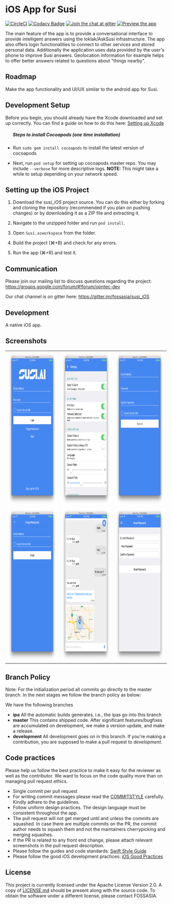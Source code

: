 # iOS App for Susi

[![CircleCI](https://circleci.com/gh/fossasia/susi_iOS.svg?style=svg)](https://circleci.com/gh/fossasia/susi_iOS)
[![Codacy Badge](https://api.codacy.com/project/badge/Grade/4faa165463a44fffbd23f319d78a26ea)](https://www.codacy.com/app/mb/susi_iOS?utm_source=github.com&utm_medium=referral&utm_content=fossasia/susi_iOS&utm_campaign=badger)
[![Join the chat at gitter](https://badges.gitter.im/fossasia/susi_iOS.svg)](https://gitter.im/fossasia/susi_iOS?utm_source=badge&utm_medium=badge&utm_campaign=pr-badge&utm_content=badge)
[![Preview the app](https://img.shields.io/badge/Preview-Appetize.io-orange.svg)](https://appetize.io/app/bngee02t60ambqz5ed3kjgfgkm)

The main feature of the app is to provide a conversational interface to provide intelligent answers using the loklak/AskSusi infrastructure. The app also offers login functionalities to connect to other services and stored personal data. Additionally the application uses data provided by the user's phone to improve Susi answers. Geolocation information for example helps to offer better answers related to questions about "things nearby".

## Roadmap

Make the app functionality and UI/UX similar to the android app for Susi.

## Development Setup

Before you begin, you should already have the Xcode downloaded and set up correctly. You can find a guide on how to do this here: [Setting up Xcode](https://developer.apple.com/library/content/documentation/IDEs/Conceptual/AppStoreDistributionTutorial/Setup/Setup.html)

##### &nbsp;&nbsp;&nbsp;&nbsp;&nbsp;&nbsp; Steps to install Cocoapods (one time installation)

- Run `sudo gem install cocoapods` to install the latest version of cocoapods

-  Next, run `pod setup` for setting up cocoapods master repo. You may include `--verbose` for more descriptive logs.
**NOTE:** This might take a while to setup depending on your network speed.

## Setting up the iOS Project

1. Download the _susi_iOS_ project source. You can do this either by forking and cloning the repository (recommended if you plan on pushing changes) or by downloading it as a ZIP file and extracting it.

2. Navigate to the unzipped folder and run `pod install`.

3. Open `Susi.xcworkspace` from the folder.

4. Build the project (⌘+B) and check for any errors.

5. Run the app (⌘+R).and test it.

## Communication

Please join our mailing list to discuss questions regarding the project: https://groups.google.com/forum/#!forum/opntec-dev

Our chat channel is on gitter here: https://gitter.im/fossasia/susi_iOS

## Development

A native iOS app.

## Screenshots

<table>
  <tr>
    <td><img src="docs/_static/Screen1.png" height = "480" width="270"></td>
    <td><img src="docs/_static/Screen2.png" height = "480" width="270"></td>
    <td><img src="docs/_static/Screen3.png" height = "480" width="270"></td>
  </tr>
  <tr>
    <td><img src="docs/_static/Screen4.png" height = "480" width="270"></td>
    <td><img src="docs/_static/Screen5.png" height = "480" width="270"></td>
    <td><img src="docs/_static/Screen6.png" height = "480" width="270"></td>
  </tr>
</table>

## Branch Policy

Note: For the initialization period all commits go directly to the master branch. In the next stages we follow the branch policy as below:

We have the following branches
* **ipa**
All the automatic builds generates, i.e., the ipas go into this branch
* **master**
This contains shipped code. After significant features/bugfixes are accumulated on development, we make a version update, and make a release.
* **development**
All development goes on in this branch. If you're making a contribution,
you are supposed to make a pull request to _development_.


## Code practices

Please help us follow the best practice to make it easy for the reviewer as well as the contributor. We want to focus on the code quality more than on managing pull request ethics. 

* Single commit per pull request
* For writing commit messages please read the [COMMITSTYLE](docs/commitStyle.md) carefully. Kindly adhere to the guidelines.
* Follow uniform design practices. The design language must be consistent throughout the app.
* The pull request will not get merged until and unless the commits are squashed. In case there are multiple commits on the PR, the commit author needs to squash them and not the maintainers cherrypicking and merging squashes.
* If the PR is related to any front end change, please attach relevant screenshots in the pull request description.
* Please follow the guides and code standards: [Swift Style Guide](https://github.com/linkedin/swift-style-guide)
* Please follow the good iOS development practices: [iOS Good Practices](https://github.com/futurice/ios-good-practices)

## License

This project is currently licensed under the Apache License Version 2.0. A copy of [LICENSE.md](https://github.com/fossasia/susi_iOS/blob/master/LICENSE) should be present along with the source code. To obtain the software under a different license, please contact FOSSASIA.


